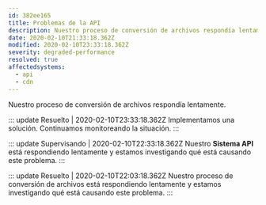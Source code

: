 ```yaml
---
id: 382ee165
title: Problemas de la API
description: Nuestro proceso de conversión de archivos respondía lentamente.
date: 2020-02-10T21:33:18.362Z
modified: 2020-02-10T23:33:18.362Z
severity: degraded-performance
resolved: true
affectedsystems:
  - api
  - cdn
---
```


Nuestro proceso de conversión de archivos respondía lentamente.


::: update Resuelto | 2020-02-10T23:33:18.362Z
Implementamos una solución. Continuamos monitoreando la situación.
:::

::: update Supervisando | 2020-02-10T22:33:18.362Z
Nuestro **Sistema API** está respondiendo lentamente y estamos investigando qué está causando este problema.
:::

::: update Resuelto | 2020-02-10T22:03:18.362Z
Nuestro proceso de conversión de archivos está respondiendo lentamente y estamos investigando qué está causando este problema.
:::


